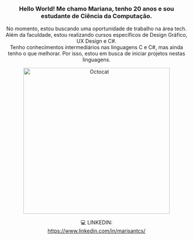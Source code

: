 <div align="center">
  <h3>Hello World! Me chamo Mariana, tenho 20 anos e sou estudante de Ciência da Computação.</h3>
  <p>No momento, estou buscando uma oportunidade de trabalho na área tech.<br>
  Além da faculdade, estou realizando cursos específicos de Design Gráfico, UX Design e C#.<br>
  Tenho conhecimentos intermediários nas linguagens C e C#, mas ainda tenho o que melhorar. Por isso, estou em busca de iniciar projetos nestas linguagens.</p>
  <img src="https://github.com/user-attachments/assets/66c6d2af-855a-45c7-8afe-5839d315b403" alt="Octocat" width="400" />
  
  <p> 💻 LINKEDIN: <br>
  <a href="https://www.linkedin.com/in/marisantcs/">https://www.linkedin.com/in/marisantcs/</a></p>
</div>
